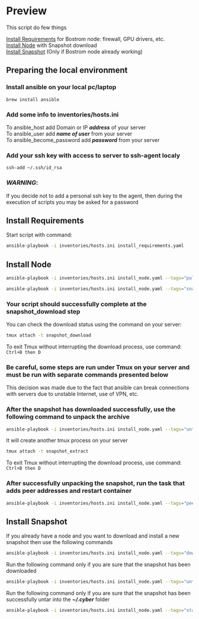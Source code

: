# Preview

 This script do few things

[Install Requirements](#InstallRequirements) for Bostrom node: firewall, GPU drivers, etc.  
[Install Node](#InstallNode) with Snapshot download  
[Install Snapshot](#InstallSnapshot) (Only if Bostrom node already working)
## Preparing the local environment

### Install ansible on your local pc/laptop

```brew install ansible```

### Add some info to inventories/hosts.ini

To ansible_host add Domain or IP ***address*** of your server \
To ansible_user add ***name of user*** from your server \
To ansible_become_password add ***password*** from your server

### Add your ssh key with access to server to ssh-agent localy

```ssh-add ~/.ssh/id_rsa```

### ***WARNING***:
If you decide not to add a personal ssh key to the agent, then during the execution of scripts you may be asked for a password

<p id="InstallRequirements"></p>

## Install Requirements

Start script with command:  

```bash
ansible-playbook -i inventories/hosts.ini install_requirements.yaml 
```

<p id="InstallNode"></p>

## Install Node

```bash
ansible-playbook -i inventories/hosts.ini install_node.yaml --tags="pull_container"
```

```bash
ansible-playbook -i inventories/hosts.ini install_node.yaml --tags="snapshot_download"
```
### Your script should successfully complete at the snapshot_download step

You can check the download status using the command on your server:

```bash
tmux attach -t snapshot_download
```

To exit Tmux without interrupting the download process, use command: ```Ctrl+B then D```

### Be careful, some steps are run under Tmux on your server and must be run with separate commands presented below

This decision was made due to the fact that ansible can break connections with servers due to unstable Internet, use of VPN, etc.

### After the snapshot has downloaded successfully, use the following command to unpack the archive

```bash
ansible-playbook -i inventories/hosts.ini install_node.yaml --tags="untar"
```

It will create another tmux process on your server

```bash
tmux attach -t snapshot_extract
```

To exit Tmux without interrupting the download process, use command: ``` Ctrl+B then D ```

### After successfully unpacking the snapshot, run the task that adds peer addresses and restart container

```bash
ansible-playbook -i inventories/hosts.ini install_node.yaml --tags="peers"
```

<p id="InstallSnapshot"></p>

## Install Snapshot

If you already have a  node and you want to download and install a new snapshot then use the following commands

```bash
ansible-playbook -i inventories/hosts.ini install_node.yaml --tags="download"
```

Run the following command only if you are sure that the snapshot has been downloaded

```bash
ansible-playbook -i inventories/hosts.ini install_node.yaml --tags="untar"
```

Run the following command only if you are sure that the snapshot has been successfully untar into the ***~/.cyber*** folder

```bash
ansible-playbook -i inventories/hosts.ini install_node.yaml --tags="start_bostrom"
```
